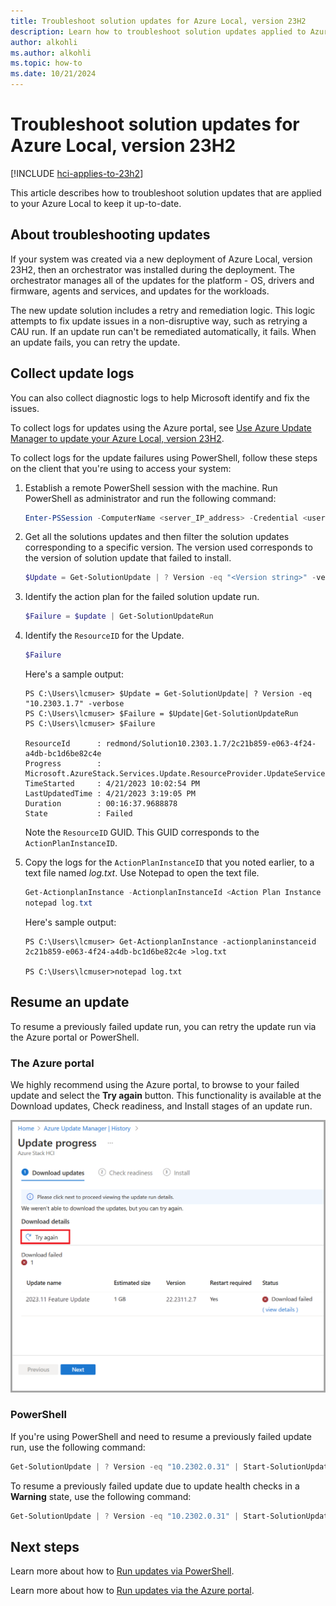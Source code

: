 ```yaml
---
title: Troubleshoot solution updates for Azure Local, version 23H2
description: Learn how to troubleshoot solution updates applied to Azure Local, version 23H2.
author: alkohli
ms.author: alkohli
ms.topic: how-to
ms.date: 10/21/2024
---
```


# Troubleshoot solution updates for Azure Local, version 23H2

[!INCLUDE [hci-applies-to-23h2](../../hci/includes/hci-applies-to-23h2.md)]

This article describes how to troubleshoot solution updates that are applied to your Azure Local to keep it up-to-date.

## About troubleshooting updates

If your system was created via a new deployment of Azure Local, version 23H2, then an orchestrator was installed during the deployment. The orchestrator manages all of the updates for the platform - OS, drivers and firmware, agents and services, and updates for the workloads.

The new update solution includes a retry and remediation logic. This logic attempts to fix update issues in a non-disruptive way, such as retrying a CAU run. If an update run can't be remediated automatically, it fails. When an update fails, you can retry the update.

## Collect update logs

You can also collect diagnostic logs to help Microsoft identify and fix the issues.

To collect logs for updates using the Azure portal, see [Use Azure Update Manager to update your Azure Local, version 23H2](../update/azure-update-manager-23h2.md#troubleshoot-updates).

To collect logs for the update failures using PowerShell, follow these steps on the client that you're using to access your system:

1. Establish a remote PowerShell session with the machine. Run PowerShell as administrator and run the following command:

    ```powershell
    Enter-PSSession -ComputerName <server_IP_address> -Credential <username\password for the server>
    ```

2. Get all the solutions updates and then filter the solution updates corresponding to a specific version. The version used corresponds to the version of solution update that failed to install.

    ```powershell
    $Update = Get-SolutionUpdate | ? Version -eq "<Version string>" -verbose
    ```

3. Identify the action plan for the failed solution update run.

    ```powershell
    $Failure = $update | Get-SolutionUpdateRun
    ```

4. Identify the `ResourceID` for the Update.

    ```powershell
    $Failure
    ```

    Here's a sample output:

    ```output
    PS C:\Users\lcmuser> $Update = Get-SolutionUpdate| ? Version -eq "10.2303.1.7" -verbose
    PS C:\Users\lcmuser> $Failure = $Update|Get-SolutionUpdateRun
    PS C:\Users\lcmuser> $Failure
    
    ResourceId      : redmond/Solution10.2303.1.7/2c21b859-e063-4f24-a4db-bc1d6be82c4e
    Progress        : Microsoft.AzureStack.Services.Update.ResourceProvider.UpdateService.Models.Step
    TimeStarted     : 4/21/2023 10:02:54 PM
    LastUpdatedTime : 4/21/2023 3:19:05 PM
    Duration        : 00:16:37.9688878
    State           : Failed
    ```

    Note the `ResourceID` GUID. This GUID corresponds to the `ActionPlanInstanceID`.

5. Copy the logs for the `ActionPlanInstanceID` that you noted earlier, to a text file named *log.txt*. Use Notepad to open the text file.

    ```powershell
    Get-ActionplanInstance -ActionplanInstanceId <Action Plan Instance ID> >log.txt
    notepad log.txt
    ```

    Here's sample output:

    ```output
    PS C:\Users\lcmuser> Get-ActionplanInstance -actionplaninstanceid 2c21b859-e063-4f24-a4db-bc1d6be82c4e >log.txt
    
    PS C:\Users\lcmuser>notepad log.txt
    ```

## Resume an update

To resume a previously failed update run, you can retry the update run via the Azure portal or PowerShell.

### The Azure portal

We highly recommend using the Azure portal, to browse to your failed update and select the **Try again** button. This functionality is available at the Download updates, Check readiness, and Install stages of an update run.

[![A screenshot of the retry a failed update button.](./media/troubleshoot-updates/try-again-update.png)](media/troubleshoot-updates/try-again-update.png#lightbox)

### PowerShell

If you're using PowerShell and need to resume a previously failed update run, use the following command:

```powershell
Get-SolutionUpdate | ? Version -eq "10.2302.0.31" | Start-SolutionUpdate
```

To resume a previously failed update due to update health checks in a **Warning** state, use the following command:

```powershell
Get-SolutionUpdate | ? Version -eq "10.2302.0.31" | Start-SolutionUpdate -IgnoreWarnings
```

## Next steps

Learn more about how to [Run updates via PowerShell](./update-via-powershell-23h2.md).

Learn more about how to [Run updates via the Azure portal](./azure-update-manager-23h2.md).
